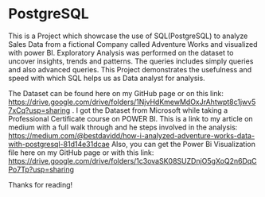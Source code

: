 # PostgreSQL
This is  a Project which showcase the use of SQL(PostgreSQL) to analyze Sales Data from a fictional Company called Adventure Works and visualized with power BI. Exploratory Analysis was performed on the dataset to uncover insights, trends and patterns. The queries includes simply queries and also advanced queries. This Project demonstrates the usefulness and speed with which SQL helps us as Data analyst for analysis.

The Dataset can be found here on my GitHub page or on this link:  https://drive.google.com/drive/folders/1NjvHdKmewMdOxJrAhtwpt8c1jwv57xCq?usp=sharing .  I got the Dataset from Microsoft while taking a Professional Certificate course on POWER BI.
This is a link to my article on medium with a full walk through and he steps involved in the analysis: https://medium.com/@bestdavidd/how-i-analyzed-adventure-works-data-with-postgresql-81d14e31dcae
Also, you can get the Power Bi Visualization file here on my GitHub page or with this link:  https://drive.google.com/drive/folders/1c3ovaSK08SUZDnjO5gXoQ2n6DqCPo7Tp?usp=sharing

Thanks for reading!

